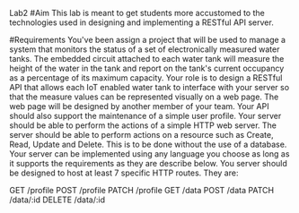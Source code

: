 Lab2
#Aim
This lab is meant to get students more accustomed to the technologies used in designing and implementing a RESTful API server.

#Requirements
You've been assign a project that will be used to manage a system that monitors the status of a set of electronically measured water tanks. The embedded circuit attached to each water tank will measure the height of the water in the tank and report on the tank's current occupancy as a percentage of its maximum capacity. Your role is to design a RESTful API that allows each IoT enabled water tank to interface with your server so that the measure values can be represented visually on a web page. The web page will be designed by another member of your team. Your API should also support the maintenance of a simple user profile. Your server should be able to perform the actions of a simple HTTP web server. The server should be able to perform actions on a resource such as Create, Read, Update and Delete. This is to be done without the use of a database. Your server can be implemented using any language you choose as long as it supports the requirements as they are describe below. You server should be designed to host at least 7 specific HTTP routes. They are:

GET /profile
POST /profile
PATCH /profile
GET /data
POST /data
PATCH /data/:id
DELETE /data/:id
